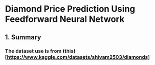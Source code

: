 # Diamond Price Prediction Using Feedforward Neural Network

## 1. Summary

### The dataset use is from (this)[https://www.kaggle.com/datasets/shivam2503/diamonds]
